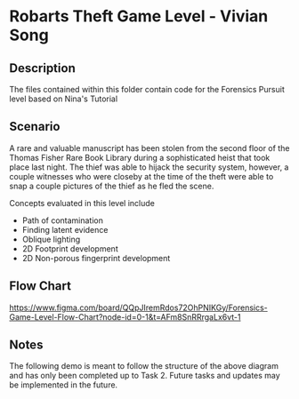 # Robarts Theft Game Level - Vivian Song

## Description

The files contained within this folder contain code for the Forensics Pursuit level based on Nina's Tutorial

## Scenario
A rare and valuable manuscript has been stolen from the second floor of the Thomas Fisher Rare Book Library during a sophisticated heist that took place last night. The thief was able to hijack the security system, however, a couple witnesses who were closeby at the time of the theft were able to snap a couple pictures of the thief as he fled the scene.

Concepts evaluated in this level include

* Path of contamination 
* Finding latent evidence 
* Oblique lighting 
* 2D Footprint development  
* 2D Non-porous fingerprint development

## Flow Chart

https://www.figma.com/board/QQpJIremRdos72OhPNIKGy/Forensics-Game-Level-Flow-Chart?node-id=0-1&t=AFm8SnRRrgaLx6vt-1

## Notes

The following demo is meant to follow the structure of the above diagram and has only been completed up to Task 2. Future tasks and updates may be implemented in the future.
